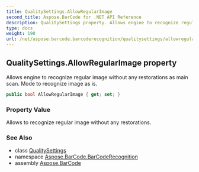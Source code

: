 ```yaml
---
title: QualitySettings.AllowRegularImage
second_title: Aspose.BarCode for .NET API Reference
description: QualitySettings property. Allows engine to recognize regular image without any restorations as main scan. Mode to recognize image as is
type: docs
weight: 190
url: /net/aspose.barcode.barcoderecognition/qualitysettings/allowregularimage/
---
```

## QualitySettings.AllowRegularImage property

Allows engine to recognize regular image without any restorations as main scan. Mode to recognize image as is.

```csharp
public bool AllowRegularImage { get; set; }
```

### Property Value

Allows to recognize regular image without any restorations.

### See Also

* class [QualitySettings](../)
* namespace [Aspose.BarCode.BarCodeRecognition](../../../aspose.barcode.barcoderecognition/)
* assembly [Aspose.BarCode](../../../)


